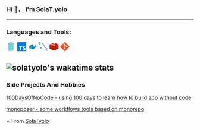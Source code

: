 ### Hi  👋， I'm SolaT.yolo


----
<!--
**Personal Stuffs**

- 🔭 I’m currently working on ...
- 🌱 I’m currently learning ...
- 👯 I’m looking to collaborate on ...
- 🤔 I’m looking for help with ...
- 💬 Ask me about ...
- 📫 How to reach me: ...
- 😄 Pronouns: ...
- ⚡ Fun fact: ...
-->


### Languages and Tools:


<code><img height="25" src="https://raw.githubusercontent.com/devicons/devicon/master/icons/go/go-original.svg"></code>
<code><img height="25" src="https://raw.githubusercontent.com/devicons/devicon/master/icons/typescript/typescript-original.svg"></code>
<code><img height="25" src="https://raw.githubusercontent.com/devicons/devicon/master/icons/docker/docker-original.svg"></code>
<code><img height="25" src="https://raw.githubusercontent.com/devicons/devicon/master/icons/mysql/mysql-original.svg"></code>
<code><img height="25" src="https://raw.githubusercontent.com/devicons/devicon/master/icons/redis/redis-original.svg"></code>
<code><img height="25" src="https://raw.githubusercontent.com/devicons/devicon/master/icons/git/git-original.svg"></code>


![solatyolo's wakatime stats](https://github-readme-stats.vercel.app/api/wakatime?username=6edcd676-c0b8-478f-ae68-24f5b4b42288&hide_title=true&langs_count=5)
---

### Side Projects And Hobbies

[100DaysOfNoCode - using 100 days to learn how to build app without code ](https://github.com/SolaTyolo/100DaysOfNoCode)

[monoposer - some workflows tools  based on monorepo ](https://monoposer.github.io/)

⭐️ From [SolaTyolo](https://github.com/SolaTyolo)
